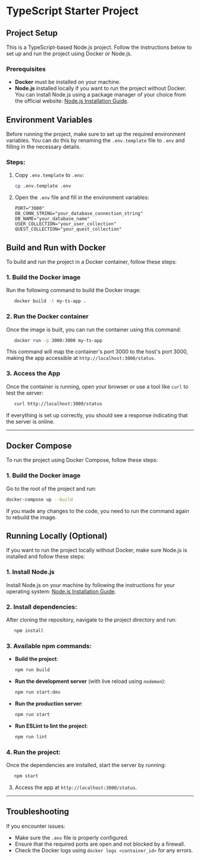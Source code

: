 # TypeScript Starter Project

## Project Setup

This is a TypeScript-based Node.js project. Follow the instructions below to set up and run the project using Docker or Node.js.

### Prerequisites

- **Docker** must be installed on your machine.
- **Node.js** installed locally if you want to run the project without Docker. You can install Node.js using a package manager of your choice from the official website: [Node.js Installation Guide](https://nodejs.org/en/download/package-manager).

## Environment Variables

Before running the project, make sure to set up the required environment variables. You can do this by renaming the `.env.template` file to `.env` and filling in the necessary details.

### Steps:

1. Copy `.env.template` to `.env`:

   ```bash
   cp .env.template .env
   ```
2. Open the `.env` file and fill in the environment variables:

   ```env
   PORT="3000"
   DB_CONN_STRING="your_database_connection_string"
   DB_NAME="your_database_name"
   USER_COLLECTION="your_user_collection"
   QUEST_COLLECTION="your_quest_collection"
   ```

## Build and Run with Docker

To build and run the project in a Docker container, follow these steps:

### 1. Build the Docker image

   Run the following command to build the Docker image:

```bash
   docker build -t my-ts-app .
```

### 2. Run the Docker container

   Once the image is built, you can run the container using this command:

```bash
   docker run -p 3000:3000 my-ts-app
```

This command will map the container's port 3000 to the host's port 3000, making the app accessible at `http://localhost:3000/status`.

### 3. Access the App

Once the container is running, open your browser or use a tool like `curl` to test the server:

```bash
   curl http://localhost:3000/status
```

If everything is set up correctly, you should see a response indicating that the server is online.

---

## Docker Compose

To run the project using Docker Compose, follow these steps:

### 1. Build the Docker image

Go to the root of the project and run:

```bash
docker-compose up --build
```

If you made any changes to the code, you need to run the command again to rebuild the image.

## Running Locally (Optional)

If you want to run the project locally without Docker, make sure Node.js is installed and follow these steps:

### 1. Install Node.js

Install Node.js on your machine by following the instructions for your operating system: [Node.js Installation Guide](https://nodejs.org/en/download/package-manager).

### 2. Install dependencies:

   After cloning the repository, navigate to the project directory and run:

```bash
   npm install
```

### 3. Available npm commands:

- **Build the project**:

  ```bash
  npm run build
  ```
- **Run the development server** (with live reload using `nodemon`):

  ```bash
  npm run start:dev
  ```
- **Run the production server**:

  ```bash
  npm run start
  ```
- **Run ESLint to lint the project**:

  ```bash
  npm run lint
  ```

### 4. Run the project:

   Once the dependencies are installed, start the server by running:

```bash
   npm start
```

3. Access the app at `http://localhost:3000/status`.

---

## Troubleshooting

If you encounter issues:

- Make sure the `.env` file is properly configured.
- Ensure that the required ports are open and not blocked by a firewall.
- Check the Docker logs using `docker logs <container_id>` for any errors.
